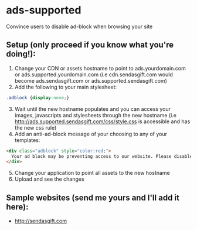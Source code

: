 # ads-supported
Convince users to disable ad-block when browsing your site

## Setup (only proceed if you know what you're doing!):
1. Change your CDN or assets hostname to point to ads.yourdomain.com or ads.supported.yourdomain.com (i.e cdn.sendasgift.com would become ads.sendasgift.com or ads.supported.sendasgift.com)
2. Add the following to your main stylesheet:
```css
.adblock {display:none;}
```
3. Wait until the new hostname populates and you can access your images, javascripts and stylesheets through the new hostname (i.e http://ads.supported.sendasgift.com/css/style.css is accessible and has the new css rule)
4. Add an anti-ad-block message of your choosing to any of your templates:
```html
<div class="adblock" style="color:red;">
  Your ad block may be preventing access to our website. Please disable it :)
</div>
```
5. Change your application to point all assets to the new hostname
6. Upload and see the changes

## Sample websites (send me yours and I'll add it here):
* http://sendasgift.com
